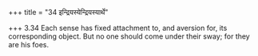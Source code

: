 +++
title = "34 इन्द्रियस्येन्द्रियस्यार्थे"

+++
3.34 Each sense has fixed attachment to, and aversion for, its
corresponding object. But no one should come under their sway; for they
are his foes.
